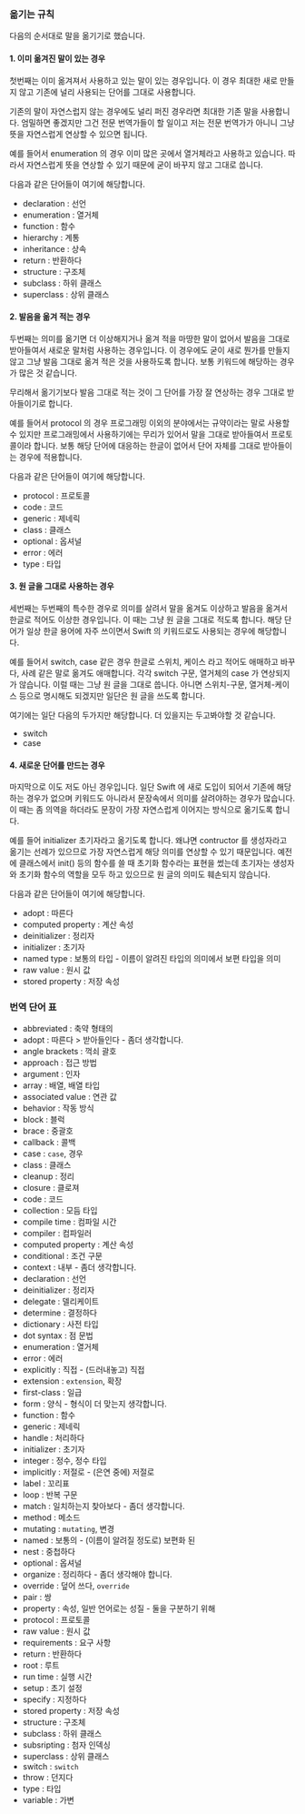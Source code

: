 ### 옮기는 규칙 

다음의 순서대로 말을 옮기기로 했습니다.

#### 1. 이미 옮겨진 말이 있는 경우
	
첫번째는 이미  옮겨져서 사용하고 있는 말이 있는 경우입니다. 이 경우 최대한 새로 만들지 않고 기존에 널리 사용되는 단어를 그대로 사용합니다.

기존의 말이 자연스럽지 않는 경우에도 널리 퍼진 경우라면 최대한 기존 말을 사용합니다. 엄밀하면 좋겠지만 그건 전문 번역가들이 할 일이고 저는 전문 번역가가 아니니 그냥 뜻을 자연스럽게 연상할 수 있으면 됩니다.

예를 들어서 enumeration 의 경우 이미 많은 곳에서 열거체라고 사용하고 있습니다. 따라서 자연스럽게 뜻을 연상할 수 있기 때문에 굳이 바꾸지 않고 그대로 씁니다.

다음과 같은 단어들이 여기에 해당합니다.

* declaration : 선언
* enumeration : 열거체
* function : 함수
* hierarchy : 계통
* inheritance : 상속
* return : 반환하다
* structure : 구조체
* subclass : 하위 클래스
* superclass : 상위 클래스

#### 2. 발음을 옮겨 적는 경우

두번째는 의미를 옮기면 더 이상해지거나 옮겨 적을 마땅한 말이 없어서 발음을 그대로 받아들여서 새로운 말처럼 사용하는 경우입니다. 이 경우에도 굳이 새로 뭔가를 만들지 않고 그냥 발음 그대로 옮겨 적은 것을 사용하도록 합니다. 보통 키워드에 해당하는 경우가 많은 것 같습니다.

무리해서 옮기기보다 발음 그대로 적는 것이 그 단어를 가장 잘 연상하는 경우 그대로 받아들이기로 합니다. 

예를 들어서 protocol 의 경우 프로그래밍 이외의 분야에서는 규약이라는 말로 사용할 수 있지만 프로그래밍에서 사용하기에는 무리가 있어서 말을 그대로 받아들여서 프로토콜이라 합니다. 보통 해당 단어에 대응하는 한글이 없어서 단어 자체를 그대로 받아들이는 경우에 적용합니다.

다음과 같은 단어들이 여기에 해당합니다.

* protocol : 프로토콜
* code : 코드
* generic : 제네릭
* class : 클래스
* optional : 옵셔널
* error : 에러
* type : 타입

#### 3. 원 글을 그대로 사용하는 경우

세번째는 두번째의 특수한 경우로 의미를 살려서 말을 옮겨도 이상하고 발음을 옮겨서 한글로 적어도 이상한 경우입니다. 이 때는 그냥 원 글을 그대로 적도록 합니다. 해당 단어가 일상 한글 용어에 자주 쓰이면서 Swift 의 키워드로도 사용되는 경우에 해당합니다.

예를 들어서 switch, case 같은 경우 한글로 스위치, 케이스 라고 적어도 애매하고 바꾸다, 사례 같은 말로  옮겨도 애매합니다. 각각 switch 구문, 열거체의 case 가 연상되지가 않습니다. 이럴 때는 그냥 원 글을 그대로 씁니다. 아니면 스위치-구문, 열거체-케이스 등으로 명시해도 되겠지만 일단은 원 글을 쓰도록 합니다.
 
여기에는 일단 다음의 두가지만 해당합니다. 더 있을지는 두고봐야할 것 같습니다.

* switch
* case

#### 4. 새로운 단어를 만드는 경우

마지막으로 이도 저도 아닌 경우입니다. 일단 Swift 에 새로 도입이 되어서 기존에 해당하는 경우가 없으며 키워드도 아니라서 문장속에서 의미를 살려야하는 경우가 많습니다. 이 때는 좀 의역을 하더라도 문장이 가장 자연스럽게 이어지는 방식으로 옮기도록 합니다. 

예를 들어 initializer 초기자라고 옮기도록 합니다. 왜냐면 contructor 를 생성자라고 옮기는 선례가 있으므로 가장 자연스럽게 해당 의미를 연상할 수 있기 때문입니다. 예전에 클래스에서 init() 등의 함수를 쓸 때 초기화 함수라는 표현을 썼는데 초기자는 생성자와 초기화 함수의 역할을 모두 하고 있으므로 원 글의 의미도 훼손되지 않습니다.

다음과 같은 단어들이 여기에 해당합니다.

* adopt : 따른다
* computed property : 계산 속성
* deinitializer : 정리자
* initializer : 초기자
* named type : 보통의 타입 - 이름이 알려진 타입의 의미에서 보편 타입을 의미
* raw value : 원시 값
* stored property : 저장 속성

### 번역 단어 표

* abbreviated : 축약 형태의
* adopt : 따른다 > 받아들인다 - 좀더 생각합니다.
* angle brackets : 꺽쇠 괄호
* approach : 접근 방법
* argument : 인자
* array : 배열, 배열 타입
* associated value : 연관 값
* behavior : 작동 방식
* block : 블럭
* brace : 중괄호
* callback : 콜백
* case : `case`, 경우
* class : 클래스
* cleanup : 정리
* closure : 클로져
* code : 코드
* collection : 모듬 타입
* compile time : 컴파일 시간
* compiler : 컴파일러
* computed property : 계산 속성
* conditional : 조건 구문
* context : 내부 - 좀더 생각합니다.
* declaration : 선언
* deinitializer : 정리자
* delegate : 델리케이트
* determine : 결정하다
* dictionary : 사전 타입
* dot syntax : 점 문법
* enumeration : 열거체
* error : 에러
* explicitly : 직접 - (드러내놓고) 직접
* extension : `extension`, 확장
* first-class : 일급
* form : 양식 - 형식이 더 맞는지 생각합니다.
* function : 함수
* generic : 제네릭
* handle : 처리하다
* initializer : 초기자
* integer : 정수, 정수 타입
* implicitly : 저절로 - (은연 중에) 저절로
* label : 꼬리표 
* loop : 반복 구문
* match : 일치하는지 찾아보다 - 좀더 생각합니다.
* method : 메소드
* mutating : `mutating`, 변경
* named : 보통의 - (이름이 알려질 정도로) 보편화 된
* nest : 중첩하다
* optional : 옵셔널
* organize : 정리하다 - 좀더 생각해야 합니다.
* override : 덮어 쓰다, `override`
* pair : 쌍
* property : 속성, 일반 언어로는 성질 - 둘을 구분하기 위해
* protocol : 프로토콜
* raw value : 원시 값
* requirements : 요구 사항
* return : 반환하다
* root : 루트
* run time : 실행 시간
* setup : 초기 설정
* specify : 지정하다
* stored property : 저장 속성
* structure : 구조체
* subclass : 하위 클래스
* subsripting : 첨자 인덱싱
* superclass : 상위 클래스
* switch : `switch`
* throw : 던지다
* type : 타입
* variable : 가변
